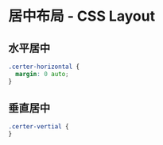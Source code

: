 # 居中布局 - CSS Layout

## 水平居中

```css
.certer-horizontal {
  margin: 0 auto;
}
```

## 垂直居中

```css
.certer-vertial {
}
```
